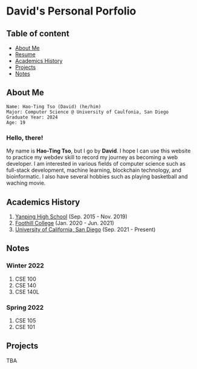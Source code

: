 # David's Personal Porfolio

## Table of content

- [About Me](#about-me)
- [Resume](./Resume.pdf)
- [Academics History](#academics-history)
- [Projects](#projects)
- [Notes](#notes)

## About Me

```
Name: Hao-Ting Tso (David) (he/him)
Major: Computer Science @ University of Caulfonia, San Diego
Graduate Year: 2024
Age: 19
```

### Hello, there!

My name is **Hao-Ting Tso**, but I go by **David**. I hope I can use this website to practice my webdev skill to record my journey as becoming a web developer. I am interested in various fields of computer science such as full-stack development, machine learning, blockchain technology, and bioinformatic. I also have several hobbies such as playing basketball and waching movie.

## Academics History

1. [Yanping High School](https://www.yphs.tp.edu.tw/) (Sep. 2015 - Nov. 2019)
2. [Foothill College](https://www.foothill.edu) (Jan. 2020 - Jun. 2021)
3. [University of California, San Diego](https://www.ucsd.edu) (Sep. 2021 - Present)

## Notes

### Winter 2022

1. CSE 100
2. CSE 140
3. CSE 140L

### Spring 2022

1. CSE 105
2. CSE 101

## Projects

TBA
